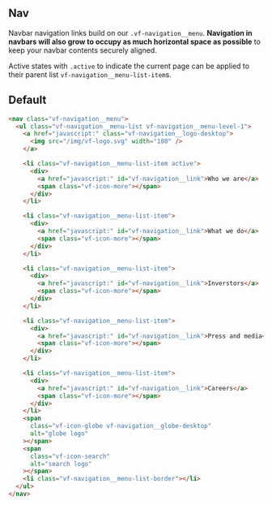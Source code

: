 ## Nav

Navbar navigation links build on our `.vf-navigation__menu`. **Navigation in navbars will also grow to occupy as much horizontal space as possible** to keep your navbar contents securely aligned.

Active states with `.active` to indicate the current page can be applied to their parent list `vf-navigation__menu-list-item`s.

## Default

```html
<nav class="vf-navigation__menu">
  <ul class="vf-navigation__menu-list vf-navigation__menu-level-1">
    <a href="javascript:" class="vf-navigation__logo-desktop">
      <img src="/img/vf-logo.svg" width="180" />
    </a>

    <li class="vf-navigation__menu-list-item active">
      <div>
        <a href="javascript:" id="vf-navigation__link">Who we are</a>
        <span class="vf-icon-more"></span>
      </div>
    </li>

    <li class="vf-navigation__menu-list-item">
      <div>
        <a href="javascript:" id="vf-navigation__link">What we do</a>
        <span class="vf-icon-more"></span>
      </div>
    </li>

    <li class="vf-navigation__menu-list-item">
      <div>
        <a href="javascript:" id="vf-navigation__link">Inverstors</a>
        <span class="vf-icon-more"></span>
      </div>
    </li>

    <li class="vf-navigation__menu-list-item">
      <div>
        <a href="javascript:" id="vf-navigation__link">Press and media</a>
        <span class="vf-icon-more"></span>
      </div>
    </li>

    <li class="vf-navigation__menu-list-item">
      <div>
        <a href="javascript:" id="vf-navigation__link">Careers</a>
        <span class="vf-icon-more"></span>
      </div>
    </li>
    <span
      class="vf-icon-globe vf-navigation__globe-desktop"
      alt="globe logo"
    ></span>
    <span
      class="vf-icon-search"
      alt="search logo"
    ></span>
    <li class="vf-navigation__menu-list-border"></li>
  </ul>
</nav>
```
